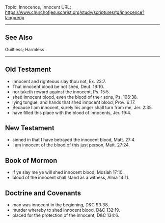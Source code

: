 Topic: Innocence, Innocent
URL: https://www.churchofjesuschrist.org/study/scriptures/tg/innocence?lang=eng

---

## See Also

Guiltless; Harmless

---

## Old Testament

- innocent and righteous slay thou not, Ex. 23:7.
- That innocent blood be not shed, Deut. 19:10.
- nor taketh reward against the innocent, Ps. 15:5.
- shed innocent blood, even the blood of their sons, Ps. 106:38.
- lying tongue, and hands that shed innocent blood, Prov. 6:17.
- Because I am innocent, surely his anger shall turn from me, Jer. 2:35.
- have filled this place with the blood of innocents, Jer. 19:4.

## New Testament

- sinned in that I have betrayed the innocent blood, Matt. 27:4.
- I am innocent of the blood of this just person, Matt. 27:24.

## Book of Mormon

- if ye slay me ye will shed innocent blood, Mosiah 17:10.
- blood of the innocent shall stand as a witness, Alma 14:11.

## Doctrine and Covenants

- man was innocent in the beginning, D&C 93:38.
- murder whereby to shed innocent blood, D&C 132:19.
- placed for the protection of the innocent, D&C 134:6.

